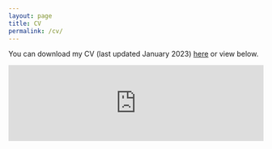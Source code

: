 ```yaml
---
layout: page
title: CV 
permalink: /cv/
---
```

You can download my CV (last updated January 2023) [here](https://mjharris95.github.io/CV-Harris.pdf) or view below.

<embed src="https://mjharris95.github.io/CV-Harris.pdf" type="application/pdf" width="100%" />
